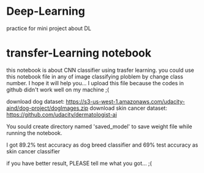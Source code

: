 # Deep-Learning
practice for mini project about DL

# transfer-Learning notebook
this notebook is about CNN classifier using trasfer learning.
you could use this notebook file in any of image classifying ploblem by change class number.
I hope it will help you... I upload this file because the codes in github didn't work well on my machine ;( 

download dog dataset: https://s3-us-west-1.amazonaws.com/udacity-aind/dog-project/dogImages.zip
download skin cancer dataset: https://github.com/udacity/dermatologist-ai

You sould create directory named 'saved_model' to save weight file while running the notebook.

I got 89.2% test accuracy as dog breed classifier and 69% test accuracy as skin cancer classifier

if you have better result, PLEASE tell me what you got... ;(

